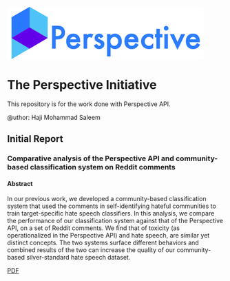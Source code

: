 ![Perspective](p_logo.png)

# The Perspective Initiative

This repository is for the work done with Perspective API.

@uthor: Haji Mohammad Saleem

## Initial Report

### Comparative analysis of the Perspective API and community-based classification system on Reddit comments

#### Abstract

In our previous work, we developed a community-based classification system that used the comments in self-identifying hateful communities to train target-specific hate speech classifiers. In this analysis, we compare the performance of our classification system against that of the Perspective API, on a set of Reddit comments. We find that of toxicity (as operationalized in the Perspective API) and hate speech, are similar yet distinct concepts. The two systems surface different behaviors and combined results of the two can increase the quality of our community-based silver-standard hate speech dataset.

[PDF](docs/Report.pdf)

